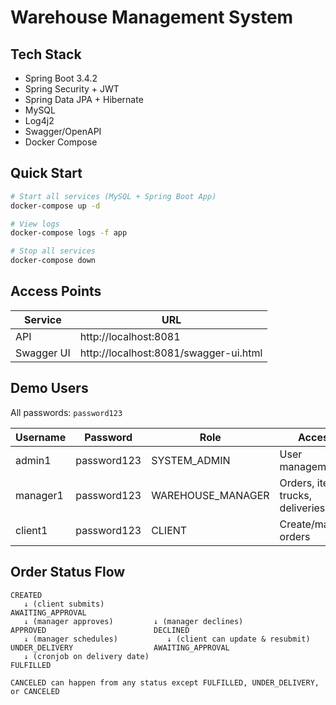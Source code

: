 # Warehouse Management System

## Tech Stack

- Spring Boot 3.4.2
- Spring Security + JWT
- Spring Data JPA + Hibernate
- MySQL
- Log4j2
- Swagger/OpenAPI
- Docker Compose

## Quick Start

```bash
# Start all services (MySQL + Spring Boot App)
docker-compose up -d

# View logs
docker-compose logs -f app

# Stop all services
docker-compose down
```

## Access Points

| Service | URL |
|---------|-----|
| API | http://localhost:8081 |
| Swagger UI | http://localhost:8081/swagger-ui.html |

## Demo Users

All passwords: `password123`

| Username | Password | Role | Access |
|----------|----------|------|--------|
| admin1 | password123 | SYSTEM_ADMIN | User management |
| manager1 | password123 | WAREHOUSE_MANAGER | Orders, items, trucks, deliveries |
| client1 | password123 | CLIENT | Create/manage orders |


## Order Status Flow

```
CREATED
   ↓ (client submits)
AWAITING_APPROVAL
   ↓ (manager approves)         ↓ (manager declines)
APPROVED                        DECLINED
   ↓ (manager schedules)           ↓ (client can update & resubmit)
UNDER_DELIVERY                  AWAITING_APPROVAL
   ↓ (cronjob on delivery date)
FULFILLED

CANCELED can happen from any status except FULFILLED, UNDER_DELIVERY, or CANCELED
```